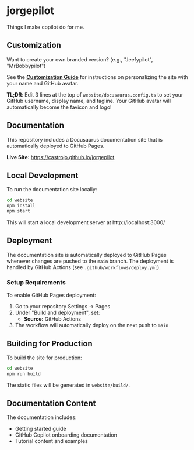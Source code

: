 # jorgepilot

Things I make copilot do for me.

## Customization

Want to create your own branded version? (e.g., "Jeefypilot", "MrBobbypilot")

See the **[Customization Guide](CUSTOMIZATION.md)** for instructions on personalizing the site with your name and GitHub avatar.

**TL;DR**: Edit 3 lines at the top of `website/docusaurus.config.ts` to set your GitHub username, display name, and tagline. Your GitHub avatar will automatically become the favicon and logo!

## Documentation

This repository includes a Docusaurus documentation site that is automatically deployed to GitHub Pages.

**Live Site:** https://castrojo.github.io/jorgepilot

## Local Development

To run the documentation site locally:

```bash
cd website
npm install
npm start
```

This will start a local development server at http://localhost:3000/

## Deployment

The documentation site is automatically deployed to GitHub Pages whenever changes are pushed to the `main` branch. The deployment is handled by GitHub Actions (see `.github/workflows/deploy.yml`).

### Setup Requirements

To enable GitHub Pages deployment:

1. Go to your repository Settings → Pages
2. Under "Build and deployment", set:
   - **Source:** GitHub Actions
3. The workflow will automatically deploy on the next push to `main`

## Building for Production

To build the site for production:

```bash
cd website
npm run build
```

The static files will be generated in `website/build/`.

## Documentation Content

The documentation includes:
- Getting started guide
- GitHub Copilot onboarding documentation
- Tutorial content and examples
